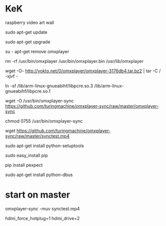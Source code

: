 # KeK
raspberry video art wall

sudo apt-get update

sudo apt-get upgrade

su -
apt-get remove omxplayer

rm -rf /usr/bin/omxplayer /usr/bin/omxplayer.bin /usr/lib/omxplayer

wget -O- http://yokto.net/0/omxplayer/omxplayer-3176db4.tar.bz2 | tar -C / -xjvf -

ln -sf /lib/arm-linux-gnueabihf/libpcre.so.3 /lib/arm-linux-gnueabihf/libpcre.so.1

wget -O /usr/bin/omxplayer-sync https://github.com/turingmachine/omxplayer-sync/raw/master/omxplayer-sync

chmod 0755 /usr/bin/omxplayer-sync

wget https://github.com/turingmachine/omxplayer-sync/raw/master/synctest.mp4


sudo apt-get install python-setuptools

sudo easy_install pip

pip install pexpect

sudo apt-get install python-dbus


# start on master

omxplayer-sync -muv synctest.mp4




 hdmi_force_hotplug=1
 hdmi_drive=2
